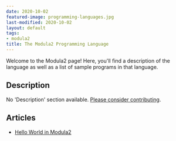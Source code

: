 ```yaml
---
date: 2020-10-02
featured-image: programming-languages.jpg
last-modified: 2020-10-02
layout: default
tags:
- modula2
title: The Modula2 Programming Language
---
```


Welcome to the Modula2 page! Here, you'll find a description of the language as well as a list of sample programs in that language.

## Description

No 'Description' section available. [Please consider contributing](https://github.com/TheRenegadeCoder/sample-programs-website).

## Articles

- [Hello World in Modula2](https://sampleprograms.io/projects/hello-world/modula2)